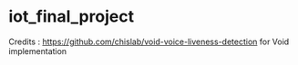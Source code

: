 # iot_final_project
Credits :  https://github.com/chislab/void-voice-liveness-detection for Void implementation
